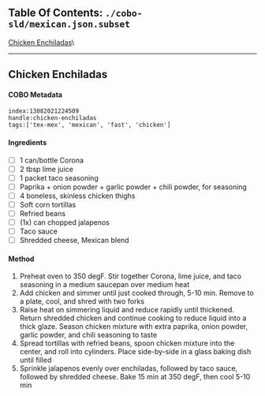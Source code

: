 ## Table Of Contents: ```./cobo-sld/mexican.json.subset```

[Chicken Enchiladas](#chicken-enchiladas)\


 ___ 
## Chicken Enchiladas

#### COBO Metadata
```
index:13082021224509
handle:chicken-enchiladas
tags:['tex-mex', 'mexican', 'fast', 'chicken']
```

#### Ingredients
- [ ] 1 can/bottle Corona
- [ ] 2 tbsp lime juice
- [ ] 1 packet taco seasoning
- [ ] Paprika + onion powder + garlic powder + chili powder, for seasoning
- [ ] 4 boneless, skinless chicken thighs
- [ ] Soft corn tortillas
- [ ] Refried beans
- [ ] (1x) can chopped jalapenos
- [ ] Taco sauce
- [ ] Shredded cheese, Mexican blend

#### Method
1. Preheat oven to 350 degF. Stir together Corona, lime juice, and taco seasoning in a medium saucepan over medium heat
2. Add chicken and simmer until just cooked through, 5-10 min. Remove to a plate, cool, and shred with two forks
3. Raise heat on simmering liquid and reduce rapidly until thickened. Return shredded chicken and continue cooking to reduce liquid into a thick glaze. Season chicken mixture with extra paprika, onion powder, garlic powder, and chili seasoning to taste
4. Spread tortillas with refried beans, spoon chicken mixture into the center, and roll into cylinders. Place side-by-side in a glass baking dish until filled
5. Sprinkle jalapenos evenly over enchiladas, followed by taco sauce, followed by shredded cheese. Bake 15 min at 350 degF, then cool 5-10 min




